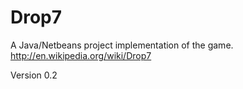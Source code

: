 Drop7
=========
A Java/Netbeans project implementation of the game. http://en.wikipedia.org/wiki/Drop7

  Version 0.2

